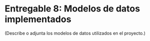 # Entregable 8: Modelos de datos implementados

(Describe o adjunta los modelos de datos utilizados en el proyecto.)
